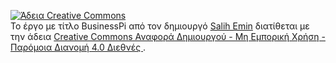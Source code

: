 <a rel="license" href="http://creativecommons.org/licenses/by-nc-sa/4.0/"><img alt="Άδεια Creative Commons" style="border-width:0" src="https://i.creativecommons.org/l/by-nc-sa/4.0/88x31.png" /></a><br /> Το έργο με τίτλο <span xmlns:dct="http://purl.org/dc/terms/" href="http://purl.org/dc/dcmitype/Text" property="dct:title" rel="dct:type">BusinessPi</span> από τον δημιουργό <a xmlns:cc="http://creativecommons.org/ns#" href="https://github.com/ellak-monades-aristeias/BusinessPi/wiki" property="cc:attributionName" rel="cc:attributionURL">Salih Emin</a> διατίθεται με την άδεια <a rel="license" href="http://creativecommons.org/licenses/by-nc-sa/4.0/">Creative Commons Αναφορά Δημιουργού - Μη Εμπορική Χρήση - Παρόμοια Διανομή 4.0 Διεθνές </a>.